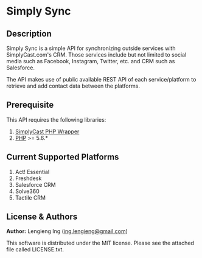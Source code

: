 # Simply Sync

## Description

Simply Sync is a simple API for synchronizing outside services with SimplyCast.com's CRM. Those services include but not limited to social media such as Facebook, Instagram, Twitter, etc. and CRM such as Salesforce.

The API makes use of public available REST API of each service/platform to retrieve and add contact data between the platforms.

## Prerequisite

This API requires the following libraries:

1. [SimplyCast PHP Wrapper](https://github.com/SimplyCast/php-wrapper)
2. [PHP](http://php.net/downloads.php) >= 5.6.*

## Current Supported Platforms

1. Act! Essential
2. Freshdesk
3. Salesforce CRM
4. Solve360
5. Tactile CRM

## License & Authors

**Author:** Lengieng Ing (ing.lengieng@gmail.com)

This software is distributed under the MIT license. Please see the attached file called LICENSE.txt.

